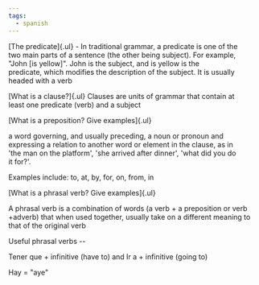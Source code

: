 ```yaml
---
tags:
  - spanish
---
```


[The predicate]{.ul} - In traditional grammar, a predicate is one of the  
two main parts of a sentence (the other being subject). For example,  
\"John \[is yellow\]\". John is the subject, and is yellow is the  
predicate, which modifies the description of the subject. It is usually  
headed with a verb

[What is a clause?]{.ul} Clauses are units of grammar that contain at  
least one predicate (verb) and a subject

[What is a preposition? Give examples]{.ul}

a word governing, and usually preceding, a noun or pronoun and  
expressing a relation to another word or element in the clause, as in  
'the man on the platform', 'she arrived after dinner', 'what did you do  
it for?'.

Examples include: to, at, by, for, on, from, in

[What is a phrasal verb? Give examples]{.ul}

A phrasal verb is a combination of words (a verb + a preposition or verb  
+adverb) that when used together, usually take on a different meaning to  
that of the original verb

Useful phrasal verbs --

Tener que + infinitive (have to) and Ir a + infinitive (going to)

Hay = "aye"
